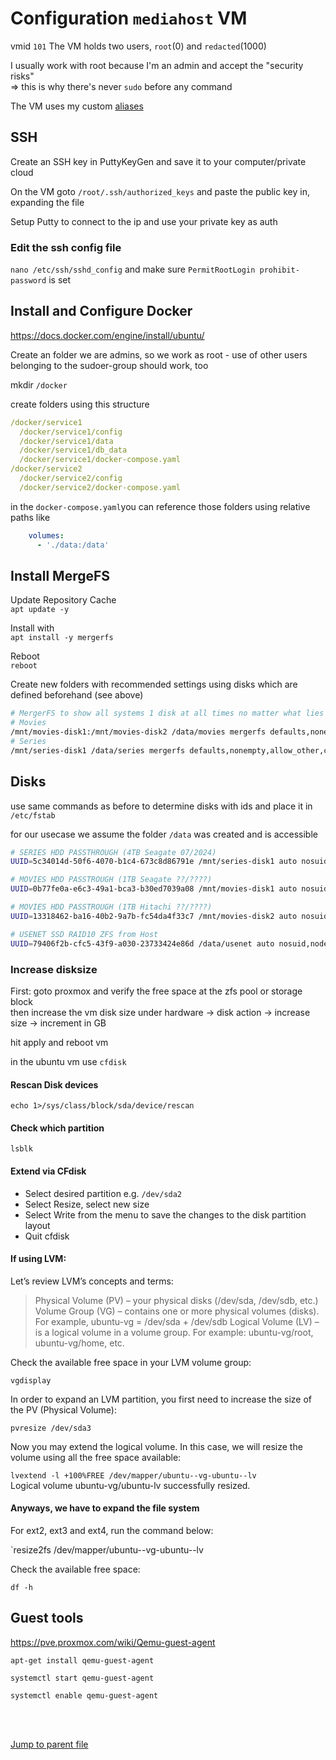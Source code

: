 # Configuration `mediahost` VM

vmid `101`
The VM holds two users, `root`(0) and `redacted`(1000)<br/>

I usually work with root because I'm an admin and accept the "security risks" <br/>
=> this is why there's never `sudo` before any command

The VM uses my custom [aliases](aliases.md)

## SSH

Create an SSH key in PuttyKeyGen and save it to your computer/private cloud

On the VM goto `/root/.ssh/authorized_keys` and paste the public key in, expanding the file

Setup Putty to connect to the ip and use your private key as auth

### Edit the ssh config file

`nano /etc/ssh/sshd_config` and make sure `PermitRootLogin prohibit-password` is set

## Install and Configure Docker

https://docs.docker.com/engine/install/ubuntu/

Create an folder
we are admins, so we work as root - use of other users belonging to the sudoer-group should work, too

mkdir `/docker`

create folders using this structure

```yaml
/docker/service1
  /docker/service1/config
  /docker/service1/data
  /docker/service1/db_data
  /docker/service1/docker-compose.yaml
/docker/service2
  /docker/service2/config
  /docker/service2/docker-compose.yaml
```

in the `docker-compose.yaml`you can reference those folders using relative paths like

```yaml
    volumes:
      - './data:/data'
```

## Install MergeFS

Update Repository Cache <br/>
`apt update -y`

Install with <br/>
`apt install -y mergerfs`

Reboot <br/>
`reboot`

Create new folders with recommended settings using disks which are defined beforehand (see above)

```bash
# MergerFS to show all systems 1 disk at all times no matter what lies below it || https://github.com/trapexit/mergerfs
# Movies
/mnt/movies-disk1:/mnt/movies-disk2 /data/movies mergerfs defaults,nonempty,allow_other,category.create=mfs,use_ino,cache.files=auto-full,moveonenospc=true,dropcacheonclose=true 0 0
# Series
/mnt/series-disk1 /data/series mergerfs defaults,nonempty,allow_other,category.create=mfs,use_ino,cache.files=auto-full,moveonenospc=true,dropcacheonclose=true 0 0
```

## Disks

use same commands as before to determine disks with ids and place it in `/etc/fstab`

for our usecase we assume the folder `/data` was created and is accessible

```bash
# SERIES HDD PASSTHROUGH (4TB Seagate 07/2024)
UUID=5c34014d-50f6-4070-b1c4-673c8d86791e /mnt/series-disk1 auto nosuid,nodev,nofail,x-gvfs-show 0 0

# MOVIES HDD PASSTROUGH (1TB Seagate ??/????)
UUID=0b77fe0a-e6c3-49a1-bca3-b30ed7039a08 /mnt/movies-disk1 auto nosuid,nodev,nofail,x-gvfs-show 0 0

# MOVIES HDD PASSTROUGH (1TB Hitachi ??/????)
UUID=13318462-ba16-40b2-9a7b-fc54da4f33c7 /mnt/movies-disk2 auto nosuid,nodev,nofail,x-gvfs-show 0 0

# USENET SSD RAID10 ZFS from Host
UUID=79406f2b-cfc5-43f9-a030-23733424e86d /data/usenet auto nosuid,nodev,nofail,x-gvfs-show 0 0
```

### Increase disksize

First: goto proxmox and verify the free space at the zfs pool or storage block <br/>
then increase the vm disk size under hardware -> disk action -> increase size -> increment in GB

hit apply and reboot vm <br/>

in the ubuntu vm use `cfdisk`

#### Rescan Disk devices

`echo 1>/sys/class/block/sda/device/rescan`

#### Check which partition

`lsblk`

#### Extend via CFdisk

- Select desired partition e.g. `/dev/sda2`
- Select Resize, select new size
- Select Write from the menu to save the changes to the disk partition layout
- Quit cfdisk


#### If using LVM:

Let’s review LVM’s concepts and terms:
> Physical Volume (PV) – your physical disks (/dev/sda, /dev/sdb, etc.)
> Volume Group (VG) – contains one or more physical volumes (disks). For example, ubuntu-vg = /dev/sda + /dev/sdb
> Logical Volume (LV) – is a logical volume in a volume group. For example: ubuntu-vg/root, ubuntu-vg/home, etc.

Check the available free space in your LVM volume group:

`vgdisplay`


In order to expand an LVM partition, you first need to increase the size of the PV (Physical Volume):

`pvresize /dev/sda3`

Now you may extend the logical volume. In this case, we will resize the volume using all the free space available:

`lvextend -l +100%FREE /dev/mapper/ubuntu--vg-ubuntu--lv`<br/>
Logical volume ubuntu-vg/ubuntu-lv successfully resized.



#### Anyways, we have to expand the file system

For ext2, ext3 and ext4, run the command below:

`resize2fs /dev/mapper/ubuntu--vg-ubuntu--lv

Check the available free space:

`df -h`

## Guest tools

<https://pve.proxmox.com/wiki/Qemu-guest-agent>

`apt-get install qemu-guest-agent` <br/>

`systemctl start qemu-guest-agent` <br/>

`systemctl enable qemu-guest-agent` <br/>




<br/>
<br/>

[Jump to parent file](README.md)
